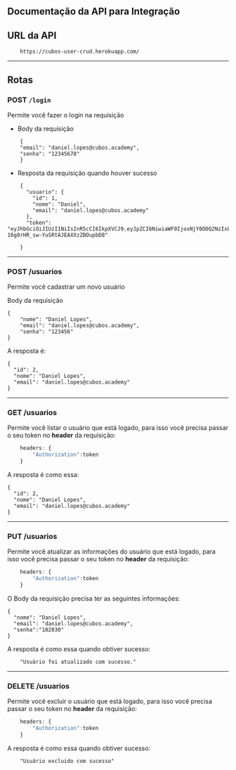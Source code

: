 ## Documentação da API para Integração

## URL da API

```javascript=
    https://cubos-user-crud.herokuapp.com/
```

---

## Rotas

### POST `/login`

Permite você fazer o login na requisição

- Body da requisição

```jsonld=
    {
	"email": "daniel.lopes@cubos.academy",
	"senha": "12345678"
    }
```

- Resposta da requisição quando houver sucesso

```jsonld=
    {
      "usuario": {
        "id": 1,
        "nome": "Daniel",
        "email": "daniel.lopes@cubos.academy"
      },
      "token": "eyJhbGciOiJIUzI1NiIsInR5cCI6IkpXVCJ9.eyJpZCI6NiwiaWF0IjoxNjY0ODQ2NzIxLCJleHAiOjE2NjQ4NzU1MjF9.tV21FxS0qZ3-16g8rHR_sw-YuSRtAJEAXXzZBOupbD8"

    }
```

---

### POST /usuarios

Permite você cadastrar um novo usuário

Body da requisição

```jsonld=
{
    "nome": "Daniel Lopes",
    "email": "daniel.lopes@cubos.academy",
    "senha": "123456"
}
```

A resposta é:

```jsonld=
{
  "id": 2,
  "nome": "Daniel Lopes",
  "email": "daniel.lopes@cubos.academy"
}

```

---

### GET /usuarios

Permite você listar o usuário que está logado, para isso você precisa passar o seu token no **header** da requisição:

```javascript
    headers: {
        "Authorization":token
    }
```

A resposta é como essa:

```jsonld=
{
  "id": 2,
  "nome": "Daniel Lopes",
  "email": "daniel.lopes@cubos.academy"
}
```

---

### PUT /usuarios

Permite você atualizar as informações do usuário que está logado, para isso você precisa passar o seu token no **header** da requisição:

```javascript
    headers: {
        "Authorization":token
    }
```

O Body da requisição precisa ter as seguintes informações:

```jsonld=
{
  "nome": "Daniel Lopes",
  "email": "daniel.lopes@cubos.academy",
  "senha":"102030"
}
```

A resposta é como essa quando obtiver sucesso:

```jsonld=
    "Usuário foi atualizado com sucesso."
```

---

### DELETE /usuarios

Permite você excluir o usuário que está logado, para isso você precisa passar o seu token no **header** da requisição:

```javascript
    headers: {
        "Authorization":token
    }
```

A resposta é como essa quando obtiver sucesso:

```jsonld=
    "Usuário excluido com sucesso"
```
